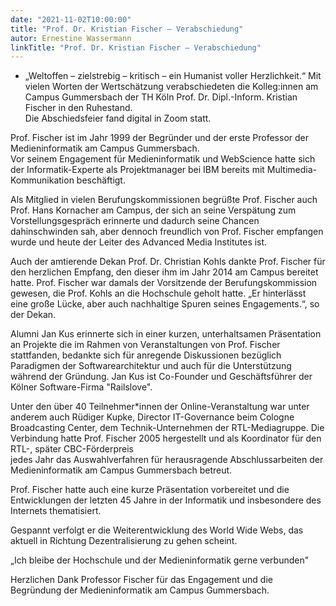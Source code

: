 ```yaml
---
date: "2021-11-02T10:00:00"
title: "Prof. Dr. Kristian Fischer – Verabschiedung"
autor: Ernestine Wassermann
linkTitle: "Prof. Dr. Kristian Fischer – Verabschiedung"
---
```


- „Weltoffen – zielstrebig – kritisch – ein Humanist voller Herzlichkeit.“ 
Mit vielen Worten der Wertschätzung verabschiedeten die 
Kolleg:innen am Campus Gummersbach der TH Köln
 Prof. Dr. Dipl.-Inform. Kristian Fischer in den Ruhestand.  
Die Abschiedsfeier fand digital in Zoom statt. 

Prof. Fischer ist im Jahr 1999 der Begründer und der
erste Professor der Medieninformatik
 am Campus Gummersbach.  
Vor seinem Engagement für   Medieninformatik 
und WebScience hatte sich der Informatik-Experte 
als Projektmanager bei IBM bereits mit Multimedia-Kommunikation beschäftigt. 



Als Mitglied in vielen Berufungskommissionen begrüßte Prof. Fischer auch
Prof. Hans Kornacher am Campus, der sich an seine Verspätung zum  
 Vorstellungsgespräch erinnerte und dadurch seine Chancen dahinschwinden sah,
aber dennoch freundlich von Prof. Fischer empfangen wurde und heute der
Leiter des Advanced Media Institutes ist.

Auch der amtierende Dekan Prof. Dr. Christian Kohls dankte Prof. Fischer
  für den herzlichen Empfang, den dieser ihm 
 im Jahr 2014 am Campus bereitet hatte. Prof. Fischer war damals
 der Vorsitzende der Berufungskommission gewesen, die 
 Prof. Kohls an die Hochschule geholt hatte. 
 „Er hinterlässt eine große Lücke, aber auch nachhaltige Spuren
  seines Engagements.“, so der Dekan. 

Alumni Jan Kus erinnerte sich in einer kurzen,
unterhaltsamen Präsentation an Projekte die im Rahmen von Veranstaltungen
von Prof. Fischer stattfanden, bedankte sich für anregende Diskussionen
 bezüglich
Paradigmen der Softwarearchitektur und auch für 
die Unterstützung während der Gründung. Jan Kus ist Co-Founder 
und Geschäftsführer
  der Kölner Software-Firma "Railslove".
  
  
  Unter den über 40 Teilnehmer*innen der 
  Online-Veranstaltung war unter anderem auch Rüdiger Kupke, 
  Director IT-Governance beim Cologne Broadcasting Center,
   dem Technik-Unternehmen der RTL-Mediagruppe. Die Verbindung 
   hatte Prof. Fischer
   2005 hergestellt und  als Koordinator für den RTL-, später 
   CBC-Förderpreis  
  jedes Jahr das Auswahlverfahren für 
   herausragende Abschlussarbeiten der Medieninformatik am Campus Gummersbach
   betreut. 

Prof. Fischer hatte auch eine kurze Präsentation vorbereitet und 
die Entwicklungen der letzten 45 Jahre in der Informatik und insbesondere des
 Internets thematisiert. 
 
 Gespannt verfolgt er die Weiterentwicklung des World Wide Webs, das aktuell
  in Richtung Dezentralisierung zu gehen scheint.

 „Ich bleibe der Hochschule und der Medieninformatik gerne verbunden"
 
 Herzlichen Dank Professor Fischer für das Engagement und die Begründung der 
 Medieninformatik am Campus Gummersbach.   
